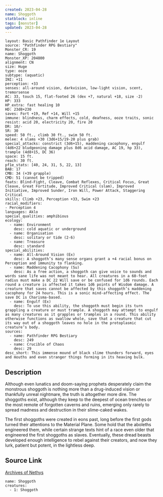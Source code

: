 ```yaml
---
created: 2023-04-28
name: Shoggoth
statblock: inline
tags: [monster]
updated: 2023-04-28
---
```

```statblock
layout: Basic Pathfinder 1e Layout
source: "Pathfinder RPG Bestiary"
Monster_CR: 19
name: Shoggoth
Monster_XP: 204800
alignment: CN
size: Huge
type: ooze
subtype: (aquatic)
INI: +11
perception: +33
senses: all-around vision, darkvision, low-light vision, scent, tremorsense
AC: 33, touch 15, flat-footed 26 (dex +7, natural +18, size -2)
HP: 333
HP_extra: fast healing 10
HD: 23d8+230
saves: Fort +19, Ref +14, Will +15
immune: blindness, charm effects, cold, deafness, ooze traits, sonic
resist: acid 20, electricity 20, fire 20
DR: 10/-
SR: 30
speed: 50 ft., climb 30 ft., swim 50 ft.
melee: 4 slams +30 (3d6+15/19-20 plus grab)
special_attacks: constrict (3d6+15), maddening cacophony, engulf (4d6+22 bludgeoning damage plus 8d6 acid damage, AC 19, hp 33), trample (4d8+15, DC 36)
space: 15 ft.
reach: 30 ft.
pf1e_stats: [40, 24, 31, 5, 22, 13]
BAB: 17
CMB: 34 (+39 grapple)
CMD: 51 (cannot be tripped)
feats: Blind-Fight, Cleave, Combat Reflexes, Critical Focus, Great Cleave, Great Fortitude, Improved Critical (slam), Improved Initiative, Improved Sunder, Iron Will, Power Attack, Staggering Critical
skills: Climb +23, Perception +33, Swim +23
racial_modifiers:
- Perception 4
languages: Aklo
special_qualities: amphibious
ecology:
  - name: Environment
    desc: cold aquatic or underground
  - name: Organisation
    desc: solitary or tide (2-6)
  - name: Treasure
    desc: standard
special_abilities:
  - name: All-Around Vision (Ex)
    desc: A shoggoth’s many sense organs grant a +4 racial bonus on Perception and immunity to flanking.
  - name: Maddening Cacophony (Su)
    desc: As a free action, a shoggoth can give voice to sounds and words sane life was not meant to hear. All creatures in a 60-foot radius must make a DC 22 Will save or be confused for 1d6 rounds. Each round a creature is affected it takes 1d6 points of Wisdom damage. A creature that saves cannot be affected by this shoggoth’s maddening cacophony for 24 hours. This is a sonic mind-affecting effect. The save DC is Charisma-based.
  - name: Engulf (Ex)
    desc: To use this ability, the shoggoth must begin its turn grappling a creature or must trample. A shoggoth may attempt to engulf as many creatures as it grapples or tramples in a round. This ability otherwise functions as swallow whole, save that a creature that cut its way out of a shoggoth leaves no hole in the protoplasmic creature’s body.
sources:
  - name: Pathfinder RPG Bestiary
    desc: 249
  - name: Crucible of Chaos
    desc: 29
desc_short: This immense mound of black slime thunders forward, eyes and mouths and even stranger things forming in its heaving bulk.
```
## Description
Although even lunatics and doom-saying prophets desperately claim the monstrous shoggoth is nothing more than a drug-induced vision or thankfully unreal nightmare, the truth is altogether more dire. The shoggoths exist, although they keep to the deepest of ocean trenches or the most remote of forgotten caverns and ruins, emerging only rarely to spread madness and destruction in their slime-caked wakes.

The first shoggoths were created in eons past, long before the first gods turned their attentions to the Material Plane. Some hold that the aboleths engineered them, while certain strange texts hint of a race even older that engineered the first shoggoths as slaves. Eventually, these dread beasts developed enough intelligence to rebel against their creators, and now they lurk, patient but potent, in the lightless deep.
## Source Link
[Archives of Nethys](https://aonprd.com/MonsterDisplay.aspx?ItemName=Shoggoth)
```encounter-table
name: Shoggoth
creatures:
  - 1: Shoggoth
```
